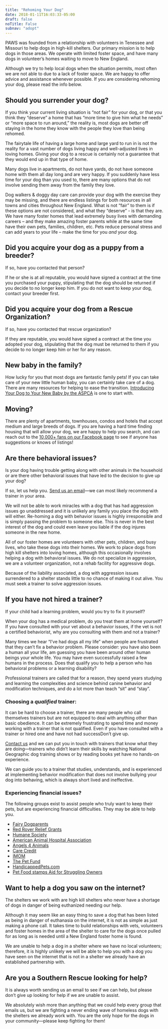 ```yaml
---
title: "Rehoming Your Dog"
date: 2018-01-11T16:03:33-05:00
draft: false
noTitle: False
subnav: "adopt"
---
```


PAWS was founded from a relationship with volunteers in Tenessee and Missouri to help dogs in high-kill shelters. Our primary mission is to help dogs in those areas. We operate with limited foster space, and have many dogs in volunteer’s homes waiting to move to New England.

Although we try to help local dogs when the situation permits, most often we are not able to due to a lack of foster space. We are happy to offer advice and assistance whenever possible. If you are considering rehoming your dog, please read the info below.

## Should you surrender your dog?

If you think your current living situation is “not fair” for your dog, or that you think they “deserve” a home that has “more time to give him what he needs” or “more space to run around,” the reality is, most dogs are better off staying in the home they know with the people they love than being rehomed.

The fairytale life of having a large home and large yard to run in is not the reality for a vast number of dogs living happy and well-adjusted lives in loving homes. Giving your dog to a rescue is certainly not a guarantee that they would end up in that type of home.

Many dogs live in apartments, do not have yards, do not have someone home with them all day long and are very happy. If you suddenly have less time for your dog than you used to, there are many options that do not involve sending them away from the family they love.

Dog walkers & doggy day care can provide your dog with the exercise they may be missing, and there are endless listings for both resources in all towns and cities throughout New England. What is not “fair” to them is if these options are not considered, and what they “deserve” - is that they are. We have many foster homes that lead extremely busy lives with demanding careers – and they make amazing foster parents while at the same time have their own pets, families, children, etc. Pets reduce personal stress and can add years to your life – make the time for you <em>and</em> your dog.

## Did you acquire your dog as a puppy from a breeder?

If so, have you contacted that person?

If he or she is at all reputable, you would have signed a contract at the time you purchased your puppy, stipulating that the dog should be returned if you decide to no longer keep him. If you do not want to keep your dog, contact your breeder first.

## Did you acquire your dog from a Rescue Organization?

If so, have you contacted that rescue organization?

If they are reputable, you would have signed a contract at the time you adopted your dog, stipulating that the dog must be returned to them if you decide to no longer keep him or her for any reason.

## New baby in the family?

How lucky for you that most dogs are fantastic family pets! If you can take care of your new little human baby, you can certainly take care of a dog. There are many resources for helping to ease the transition. <a href="http://www.aspca.org/pet-care/virtual-pet-behaviorist/dog-behavior/introducing-your-dog-your-new-baby">Introducing Your Dog to Your New Baby by the ASPCA</a> is one to start with.

## Moving?

There are plenty of apartments, townhouses, condos and hotels that accept medium and large breeds of dogs. If you are having a hard time finding housing that will allow your dog, we are happy to help you search, and can reach out to the <a href="https://www.facebook.com/PAWSNewEngland">10,000+ fans on our Facebook page</a> to see if anyone has suggestions or knows of listings!

## Are there behavioral issues?

Is your dog having trouble getting along with other animals in the household or are there other behavioral issues that have led to the decision to give up your dog?

If so, let us help you. <a href="https://pawsnewengland.com/contact/">Send us an email</a>&mdash;we can most likely recommend a trainer in your area.

We will not be able to work miracles with a dog that has had aggression issues go unaddressed and it is unlikely any family you place the dog with will either. Re-homing a dog with behavior issues is highly irresponsible and is simply passing the problem to someone else. This is never in the best interest of the dog and could even leave you liable if the dog injures someone in the new home.

All of our foster homes are volunteers with other pets, children, and busy lives, who take these dogs into their homes. We work to place dogs from high kill shelters into loving homes, although this occasionally involves helping a dog with behavioral issues. We do not specialize in aggression, we are a volunteer organization, not a rehab facility for aggressive dogs.

Because of the liability associated, a dog with aggression issues surrendered to a shelter stands little to no chance of making it out alive. You must seek a trainer to solve aggression issues.

## If you have not hired a trainer?

If your child had a learning problem, would you try to fix it yourself?

When your dog has a medical problem, do you treat them at home yourself? If you have consulted with your vet about a behavior issues, if the vet is not a certified behaviorist, why are you consulting with them and not a trainer?

Many times we hear “I’ve had dogs all my life” when people are frustrated that they can’t fix a behavior problem. Please consider: you have also been a human all your life, am guessing you have been around other human beings your whole life. You may have even successfully raised a few humans in the process. Does that qualify you to help a person who has behavioral problems or a learning disability?

Professional trainers are called that for a reason, they spend years studying and learning the complexities and science behind canine behavior and modification techniques, and do a lot more than teach “sit” and “stay”.

<h3>Choosing a <em>qualified</em> trainer:</h3>

It can be hard to choose a trainer, there are many people who call themselves trainers but are not equipped to deal with anything other than basic obedience. It can be extremely frustrating to spend time and money working with a trainer that is not qualified. Even if you have consulted with a trainer or hired one and have not had successDon’t give up.

<a href="https://pawsnewengland.com/contact/">Contact us</a> and we can put you in touch with trainers that know what they are doing&mdash;trainers who didn’t learn their skills by watching National Geographic dog training shows or by reading books yet have no hands-on experience.

We can guide you to a trainer that studies, understands, and is experienced at implementing behavior modification that does not involve bullying your dog into behaving, which is always short lived and ineffective.

### Experiencing financial issues?

The following groups exist to assist people who truly want to keep their pets, but are experiencing financial difficulties. They may be able to help you.

<ul>
    <li><a href="http://www.fairydogparents.org/">Fairy Dogparents</a></li>
    <li><a href="http://www.uan.org/index.cfm?navid=161">Red Rover Relief Grants</a></li>
    <li><a href="http://www.humanesociety.org/animals/resources/tips/trouble_affording_pet.html">Humane Society</a></li>
    <li><a href="http://www.aahahelpingpets.org">American Animal Hospital Association</a></li>
    <li><a href="http://www.angels4animals.org">Angels 4 Animals</a></li>
    <li><a href="http://www.carecredit.com">Care Credit</a></li>
    <li><a href="http://www.imom.org">IMOM</a></li>
    <li><a href="http://thepetfund.com/">The Pet Fund</a></li>
    <li><a href="http://www.handicappedpets.com/Articles/help/">HandicappedPets.com</a></li>
    <li><a href="http://abcnews.go.com/Business/video/pet-food-stamps-aid-struggling-owners-18675318#.UUPT3KD68GA.email">Pet Food stamps Aid for Struggling Owners</a></li>
</ul>


## Want to help a dog you saw on the internet?

The shelters we work with are high kill shelters who never have a shortage of dogs in danger of being euthanized needing our help.

Although it may seem like an easy thing to save a dog that has been listed as being in danger of euthanasia on the internet, it is not as simple as just making a phone call. It takes time to build relationships with vets, volunteers and foster homes in the area of the shelter to care for the dogs once pulled for as long as is needed until a New England foster home is found.

We are unable to help a dog in a shelter where we have no local volunteers; therefore, it is highly unlikely we will be able to help you with a dog you have seen on the internet that is not in a shelter we already have an established partnership with.

## Are you a Southern Rescue looking for help?

It is always worth sending us an email to see if we can help, but please don’t give up looking for help if we are unable to assist.

We absolutely wish more than anything that we could help every group that emails us, but we are fighting a never ending wave of homeless dogs with the shelters we already work with. You are the only hope for the dogs in your community&mdash;please keep fighting for them!